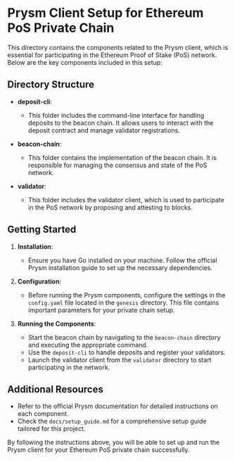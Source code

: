 # Prysm Client Setup for Ethereum PoS Private Chain

This directory contains the components related to the Prysm client, which is essential for participating in the Ethereum Proof of Stake (PoS) network. Below are the key components included in this setup:

## Directory Structure

- **deposit-cli**: 
  - This folder includes the command-line interface for handling deposits to the beacon chain. It allows users to interact with the deposit contract and manage validator registrations.

- **beacon-chain**: 
  - This folder contains the implementation of the beacon chain. It is responsible for managing the consensus and state of the PoS network.

- **validator**: 
  - This folder includes the validator client, which is used to participate in the PoS network by proposing and attesting to blocks.

## Getting Started

1. **Installation**: 
   - Ensure you have Go installed on your machine. Follow the official Prysm installation guide to set up the necessary dependencies.

2. **Configuration**: 
   - Before running the Prysm components, configure the settings in the `config.yaml` file located in the `genesis` directory. This file contains important parameters for your private chain setup.

3. **Running the Components**:
   - Start the beacon chain by navigating to the `beacon-chain` directory and executing the appropriate command.
   - Use the `deposit-cli` to handle deposits and register your validators.
   - Launch the validator client from the `validator` directory to start participating in the network.

## Additional Resources

- Refer to the official Prysm documentation for detailed instructions on each component.
- Check the `docs/setup_guide.md` for a comprehensive setup guide tailored for this project.

By following the instructions above, you will be able to set up and run the Prysm client for your Ethereum PoS private chain successfully.